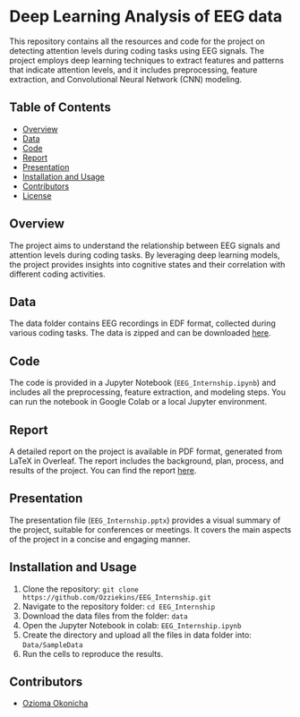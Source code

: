 # Deep Learning Analysis of EEG data

This repository contains all the resources and code for the project on detecting attention levels during coding tasks using EEG signals. The project employs deep learning techniques to extract features and patterns that indicate attention levels, and it includes preprocessing, feature extraction, and Convolutional Neural Network (CNN) modeling.

## Table of Contents
- [Overview](#overview)
- [Data](#data)
- [Code](#code)
- [Report](#report)
- [Presentation](#presentation)
- [Installation and Usage](#installation-and-usage)
- [Contributors](#contributors)
- [License](#license)

## Overview
The project aims to understand the relationship between EEG signals and attention levels during coding tasks. By leveraging deep learning models, the project provides insights into cognitive states and their correlation with different coding activities.

## Data
The data folder contains EEG recordings in EDF format, collected during various coding tasks. The data is zipped and can be downloaded [here](https://drive.google.com/drive/folders/1nyJV8doPMgnec1V8k5bnObuT3tnygcyH).

## Code
The code is provided in a Jupyter Notebook (`EEG_Internship.ipynb`) and includes all the preprocessing, feature extraction, and modeling steps. You can run the notebook in Google Colab or a local Jupyter environment.

## Report
A detailed report on the project is available in PDF format, generated from LaTeX in Overleaf. The report includes the background, plan, process, and results of the project. You can find the report [here](https://www.overleaf.com/read/kcvjtkyhnhdw).

## Presentation
The presentation file (`EEG_Internship.pptx`) provides a visual summary of the project, suitable for conferences or meetings. It covers the main aspects of the project in a concise and engaging manner.

## Installation and Usage
1. Clone the repository: `git clone https://github.com/Ozziekins/EEG_Internship.git`
2. Navigate to the repository folder: `cd EEG_Internship`
3. Download the data files from the folder: `data`
4. Open the Jupyter Notebook in colab: `EEG_Internship.ipynb`
5. Create the directory and upload all the files in data folder into: `Data/SampleData`
6. Run the cells to reproduce the results.

## Contributors
- [Ozioma Okonicha](https://github.com/Ozziekins)
